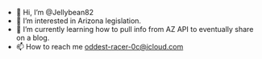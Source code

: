 - 👋 Hi, I’m @Jellybean82
- 👀 I’m interested in Arizona legislation.
- 🌱 I’m currently learning how to pull info from AZ API to eventually share on a blog.
- 📫 How to reach me oddest-racer-0c@icloud.com

<!---
Jellybean82/Jellybean82 is a ✨ special ✨ repository because its `README.md` (this file) appears on your GitHub profile.
You can click the Preview link to take a look at your changes.
--->
